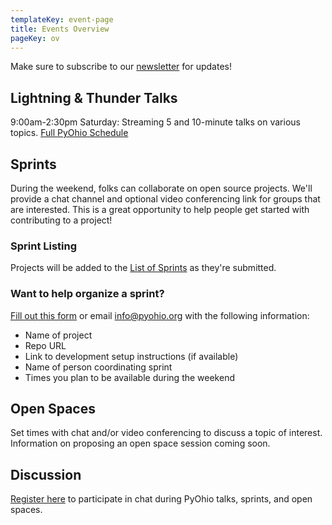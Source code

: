 ```yaml
---
templateKey: event-page
title: Events Overview
pageKey: ov
---
```


Make sure to subscribe to our [newsletter](/about/newsletter) for updates!

## Lightning & Thunder Talks

9:00am-2:30pm Saturday: Streaming 5 and 10-minute talks on various topics. [Full PyOhio Schedule](/events/schedule)

## Sprints

During the weekend, folks can collaborate on open source projects. We'll provide a chat channel and optional video conferencing link for groups that are interested. This is a great opportunity to help people get started with contributing to a project!

### Sprint Listing

Projects will be added to the [List of Sprints](/events/sprints) as they're submitted.

### Want to help organize a sprint?

[Fill out this form](https://forms.gle/uhma1VXDfdVKT2Xs7) or email [info@pyohio.org](mailto:info@pyohio.org) with the following information:

- Name of project
- Repo URL
- Link to development setup instructions (if available)
- Name of person coordinating sprint
- Times you plan to be available during the weekend

## Open Spaces

Set times with chat and/or video conferencing to discuss a topic of interest. Information on proposing an open space session coming soon.

## Discussion

[Register here](https://ti.to/pyohio/pyohio-2020) to participate in chat during PyOhio talks, sprints, and open spaces.